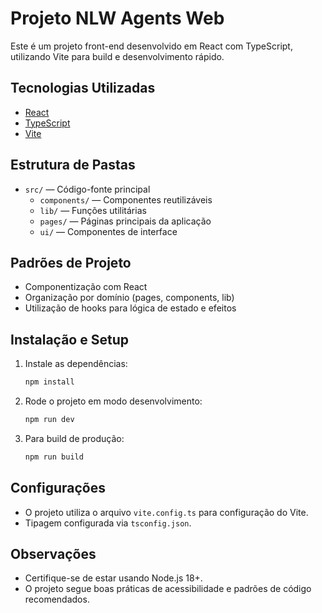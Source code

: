 # Projeto NLW Agents Web

Este é um projeto front-end desenvolvido em React com TypeScript, utilizando Vite para build e desenvolvimento rápido.

## Tecnologias Utilizadas

- [React](https://react.dev/)
- [TypeScript](https://www.typescriptlang.org/)
- [Vite](https://vitejs.dev/)

## Estrutura de Pastas

- `src/` — Código-fonte principal
  - `components/` — Componentes reutilizáveis
  - `lib/` — Funções utilitárias
  - `pages/` — Páginas principais da aplicação
  - `ui/` — Componentes de interface

## Padrões de Projeto

- Componentização com React
- Organização por domínio (pages, components, lib)
- Utilização de hooks para lógica de estado e efeitos

## Instalação e Setup

1. Instale as dependências:
   ```sh
   npm install
   ```
2. Rode o projeto em modo desenvolvimento:
   ```sh
   npm run dev
   ```
3. Para build de produção:
   ```sh
   npm run build
   ```

## Configurações

- O projeto utiliza o arquivo `vite.config.ts` para configuração do Vite.
- Tipagem configurada via `tsconfig.json`.

## Observações

- Certifique-se de estar usando Node.js 18+.
- O projeto segue boas práticas de acessibilidade e padrões de código recomendados.
